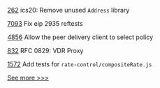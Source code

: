 
[262](https://github.com/hyperledger-labs/yui-ibc-solidity/pull/262) ics20: Remove unused `Address` library

[7093](https://github.com/hyperledger/besu/pull/7093) Fix eip 2935 reftests

[4856](https://github.com/hyperledger/fabric/pull/4856) Allow the peer delivery client to select policy

[832](https://github.com/hyperledger/aries-rfcs/pull/832) RFC 0829: VDR Proxy

[1572](https://github.com/hyperledger/caliper/pull/1572) Add tests for `rate-control/compositeRate.js`


[See more >>>](https://start-here.hyperledger.org/pull-requests)
